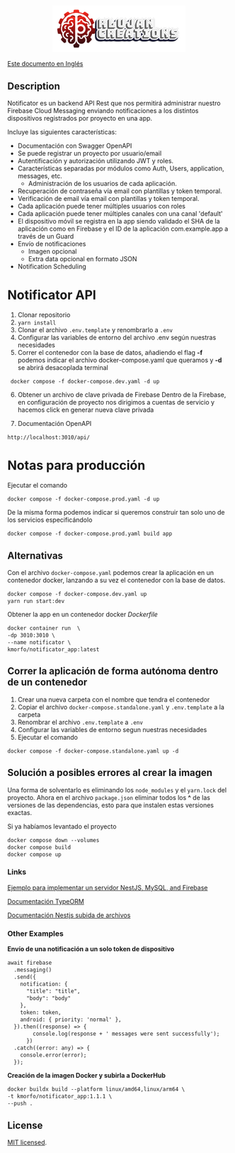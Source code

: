 <p align="center">
  <a href="https://rlujancreations.es" target="blank"><img src="./gitImages/rlujanlogo.png" width="300" alt="RLujanCreations Logo" /></a>
</p>

<a href="README.md" target="blank">Este documento en Inglés</a>

## Description
Notificator es un backend API Rest que nos permitirá administrar nuestro Firebase Cloud Messaging enviando notificaciones a los distintos dispositivos registrados por proyecto en una app.

Incluye las siguientes características:
* Documentación con Swagger OpenAPI
* Se puede registrar un proyecto por usuario/email
* Autentificación y autorización utilizando JWT y roles.
* Características separadas por módulos como Auth, Users, application, messages, etc.
  * Administración de los usuarios de cada aplicación.
* Recuperación de contraseña vía email con plantillas y token temporal.
* Verificación de email vía email con plantillas y token temporal.
* Cada aplicación puede tener múltiples usuarios con roles
* Cada aplicación puede tener múltiples canales con una canal 'default'
*	El dispositivo móvil se registra en la app siendo validado el SHA de la aplicación como en Firebase y el ID de la aplicación com.example.app a través de un Guard
* Envío de notificaciones
  * Imagen opcional
  * Extra data opcional en formato JSON 
* Notification Scheduling

# Notificator API
1. Clonar repositorio
2. ```yarn install```
3. Clonar el archivo `.env.template` y renombrarlo a `.env`
4. Configurar las variables de entorno del archivo .env según nuestras necesidades
5. Correr el contenedor con la base de datos, añadiendo el flag **-f** podemos indicar el archivo docker-compose.yaml que queramos y **-d** se abrirá desacoplada terminal
```
 docker compose -f docker-compose.dev.yaml -d up 
``` 
6. Obtener un archivo de clave privada de Firebase 
   Dentro de la Firebase, en configuración de proyecto nos dirigimos a cuentas de servicio y hacemos click en generar nueva clave privada

7. Documentación OpenAPI

```
http://localhost:3010/api/
```

# Notas para producción
Ejecutar el comando 
```
docker compose -f docker-compose.prod.yaml -d up 
```
De la misma forma podemos indicar si queremos construir tan solo uno de los servicios especificándolo
```
docker compose -f docker-compose.prod.yaml build app
```   

## Alternativas
Con el archivo `docker-compose.yaml` podemos crear la aplicación en un contenedor docker, lanzando a su vez el contenedor con la base de datos.
```
docker compose -f docker-compose.dev.yaml up
yarn run start:dev

``` 
Obtener la app en un contenedor docker _Dockerfile_

```
docker container run  \
-dp 3010:3010 \
--name notificator \
kmorfo/notificator_app:latest
```

## Correr la aplicación de forma autónoma dentro de un contenedor
1. Crear una nueva carpeta con el nombre que tendra el contenedor
2. Copiar el archivo `docker-compose.standalone.yaml` y `.env.template` a la carpeta
3. Renombrar el archivo `.env.template` a `.env` 
4. Configurar las variables de entorno segun nuestras necesidades
5. Ejecutar el comando
```
docker compose -f docker-compose.standalone.yaml up -d
```

## Solución a posibles errores al crear la imagen
Una forma de solventarlo es eliminando los `node_modules` y el `yarn.lock` del proyecto. Ahora en el archivo `package.json` eliminar todos los **^** de las versiones de las dependencias, esto para que instalen estas versiones exactas.

Si ya habíamos levantado el proyecto
``` 
docker compose down --volumes
docker compose build
docker compose up

```

### Links
[Ejemplo para implementar un servidor NestJS, MySQL, and Firebase](https://blog.logrocket.com/implement-in-app-notifications-nestjs-mysql-firebase)

[Documentación TypeORM](https://orkhan.gitbook.io/typeorm/docs)

[Documentación Nestjs subida de archivos](https://docs.nestjs.com/techniques/file-upload)

### Other Examples
**Envío de una notificación a un solo token de dispositivo**
```
await firebase
  .messaging()
  .send({
    notification: {
      "title": "title",
      "body": "body"
    },
    token: token,
    android: { priority: 'normal' },
  }).then((response) => {
        console.log(response + ' messages were sent successfully');
      })
  .catch((error: any) => {
    console.error(error);
  });

```

**Creación de la imagen Docker y subirla a DockerHub**
```
docker buildx build --platform linux/amd64,linux/arm64 \
-t kmorfo/notificator_app:1.1.1 \
--push .
```

## License

[MIT licensed](LICENSE).
